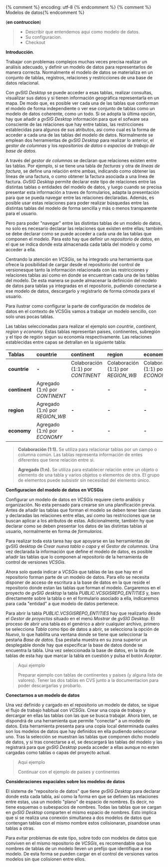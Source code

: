 {% comment %} encoding: utf-8 {% endcomment %}
{% comment %} Modelos de datos{% endcomment %} 

(**en contruccion**)
> * Describir que entendemos aqui como modelo de datos.
> * Su configuracion.
> * Checkout

**Introducción**.

Trabajar con problemas complejos muchas veces precisa realizar un análisis adecuado, y definir un modelo de
datos para representarlos de manera correcta. Normalmente el modelo de datos se materializa en un conjunto 
de tablas, registros, relaciones y restricciones de una base de datos relacional. 

Con *gvSIG Desktop* se puede acceder a esas tablas, realizar consultas, visualizar sus datos y si tienen información 
geográfica representarla en un mapa. De modo que, es posible ver cada una de las tablas que conforman el modelo 
de forma independiente o ver ese conjunto de tablas como un modelo de datos coherente, como un todo. Si se adopta
la última opción, hay que añadir a *gvSIG Desktop* información para que el sofware sea consciente de las 
relaciones que hay entre tablas, las restricciones establecidas para algunos de sus atributos, así como cual es
la forma de acceder a cada una de las tablas del modelo de datos. Normalmente se emplean dos herramientas de
*gvSIG Desktop* para realizar lo anterior, el *gestor de columnas* y los *repositorios de datos* o *espacios 
de trabajo de base de datos*. 

A través del *gestor de columnas* se declaran que relaciones existen entre las tablas. Por ejemplo, si se tiene 
una tabla de *facturas* y otra de *líneas de factura*, se define una relación entre ambas, indicando como obtener
las líneas de una factura, o como obtener la factura asociada a una línea de factura. *GvSIG Desktop*  permite 
declarar este tipo de relaciones entre las distintas tablas o entidades del modelo de datos, y luego cuando se
precisa presentar esta información a traves de formularios, adapta la presentación para que se pueda navegar 
entre las relaciones declaradas. Además, es posible usar estas relaciones para poder realizar búsquedas entre 
las distintas tablas del modelo de forma sencilla y más o menos transparente para el usuario.

Pero para poder "navegar" entre las distintas tablas de un modelo de datos, no solo es necesario declarar las 
relaciones que existen entre ellas; también se debe declarar como se puede acceder a cada una de las tablas 
que componen el modelo. Para esto hay que definir un *repositorio de datos*, en el que se indica donde esta 
almacenada cada tabla del modelo y como acceder a ella.

Centrando la atención en *VCSGis*, se ha integrado una herramienta que ofrece la posibilidad de cargar desde 
el repositorio del control de versionesque tanto la información relacionada con las restricciones y relaciones
tablas así como en donde se encuentran cada una de las tablas del modelo. De esta manera se puede almacenar 
la definición del modelo de datos para tablas ya integradas en el repositorio, pudiendo conectarse a ese modelo 
de datos, descargarlo y registrarlo de forma cómoda para el usuario.

Para ilustrar como configurar la parte de configuración de modelos de datos en el contexto de VCSGis
vamos a trabajar un modelo sencillo, con solo unas pocas tablas.

Las tablas seleccionadas para realizar el ejemplo son *countrie*, *continent*, *region* y *economy*. Estas tablas
representan paises, continentes, subregión y el tipo de región segun su economía respectivamente. Las relaciones
establecidas entre capas se detrallan en la siguiente tabla:

|**Tablas**     |**countrie**                       |**continent**                     |**region**                         |**economy**
|:--            |:--                                |:--                               |:--                                |:--                               
|**countrie**   |**-**                              |Colaboración (1:1) por *CONTINENT*|Colaboración (1:1) por *REGION_WB* |Colaboración (1:1) por *ECONOMY*
|**continent**  |Agregado (1:n) por *CONTINENT*     |**-**                             |**-**                              |**-**                              
|**region**     |Agregado (1:n) por *REGION_WB*     |**-**                             |**-**                              |**-**                              
|**economy**    |Agregado (1:n) por *ECONOMY*       |**-**                             |**-**                              |**-**                              

 > **Colaboración (1:1).** Se utiliza para relacionar tablas por un campo o columna 
 común. Las tablas representa información de entes diferentes que tiene relación entre si. 

 > **Agregado (1:n).** Se utiliza para establecer relación entre un objeto 
 o elemento de una tabla y varios objetos o elementos de otra. El grupo de elementos puede
 subsistir sin necesidad del elemento único. 

**Configuracion del modelo de datos en VCSGis**

Configurar un modelo de datos en *VCSGis* requiere cierto análisis y organización. No esta pensado 
para crearse sin una planificación previa. Antes de añadir las tablas que forman el modelo se deben tener 
bien claras y declaradas las relaciones entre ellas, así como las restricciones que se buscan aplicar a 
los atributos de estas. Adicionalmente, también hy que declarar como se deben presentar los datos de las 
distintas tablas al usuario, normalmente en forma de *formularios*. 

Para realizar toda esta tarea hay que apoyarse en las herramientas de gvSIG desktop de *Crear nueva tabla o capa*
y el *Gestor de columnas*. Una vez declarada la información que define el modelo de datos, es posible añadir
las tablas que lo componen al repositorio de la herramienta de control de versiones *VCSGis*.

Ahora solo queda indicar a *VCSGis* que tablas de las que hay en el repositorio forman parte de un
modelo de datos. Para ello se necesita disponer de acceso de escritura a la base de datos en la
que reside el repositorio donde estan las tablas que forman el modelo. Cargaremos en el proyecto
de *gvSIG desktop* la tabla *PUBLIC.VCSGISREPO_ENTITIES* y, bien directamente sobre la tabla o en el formulario 
asociado a ella, indicaremos para cada "entidad" a que modelo de datos pertenece.

Para abrir la tabla *PUBLIC.VCSGISREPO_ENTITIES* hay que realizarlo desde el *Gestor de proyectos* situado en 
el menú *Mostrar* de *gvSIG Desktop*. El proceso de abrir una tabla es el genérico a abrir cualquier archivo, 
primero se selecciona *Tabla* como tipo de datos a abrir, se selecciona la opción de *Nuevo*, lo que habilita una 
ventana donde se tiene que seleccionar la pestaña *Base de datos*. Esa pestaña muestra en su zona superior
un desplegable donde hay que especificar la base de datos donde se encuentra la tabla. 
Una vez seleccionada la base de datos, en la lista de tablas de esta hay que marcar la tabla 
en cuestión y pulsa el botón *Aceptar*.

>
> Aqui ejemplo
> 
> Preparar ejemplo con tablas de continentes y paises (y alguna lista de valores). 
> Tener las dos tablas en CVS junto a la documentacion para poder descargarlas y probarlo.
>

**Conectarnos a un modelo de datos**

Una vez definido y cargado en el repositorio un modelo de datos, se sigue el flujo de trabajo 
habitual con *VCSGis*. Crear una copia de trabajo y dercargar en ellas las tablas con las 
que se busca trabajar. Ahora bien, se dispondrá de una herramienta que permite "conectar" 
a un modelo de datos. Esta herramienta presenta para una copia local determinada cuales son los 
modelos de datos que hay definidos en ella pudiendo seleccionar uno. Tras la selección se muestran las 
tablas que componen dicho modelo de datos, y si tras conectarse a el, se descargará las tablas 
del modelo y las registrará para que *gvSIG Desktop* pueda acceder a ellas aunque no esten cargadas 
como tablas o capas del proyecto actual.

>
> Aqui ejemplo
> 
> Continuar con el ejemplo de paises y continentes
> 

**Consideraciones espaciales sobre los modelos de datos**

El sistema de "repositorio de datos" que tiene *gvSIG Desktop* para declarar donde esta cada tabla,
así como la forma en que se definen las relaciones entre estas, usa un modelo "plano" de 
espacio de nombres. Es decir, no tiene esquemas o subespacios de nombres. Todas las tablas que
se cargan en *gvSIG Desktop* comparten el mismo espacio de nombres. Esto implica que si se realiza una conexión 
simultanea a dos modelos de datos que contengan tablas con el mismo nombre estos colisionaran, 
pisandose unas tablas a otras.

Para evitar problemas de este tipo, sobre todo con modelos de datos que conviven en el mismo repositorio 
de *VCSGis*, es recomendable que los nombres de tablas de un modelo lleven un prefijo que identifique
a ese modelo. De esta forma se pueden cargar en el control de versiones varios modelos sin 
que colisionen entre ellos.

